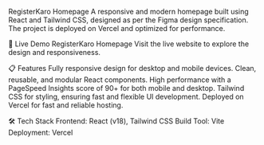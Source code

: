 RegisterKaro Homepage
A responsive and modern homepage built using React and Tailwind CSS, designed as per the Figma design specification. The project is deployed on Vercel and optimized for performance.

🚀 Live Demo
RegisterKaro Homepage
Visit the live website to explore the design and responsiveness.

📋 Features
Fully responsive design for desktop and mobile devices.
Clean, reusable, and modular React components.
High performance with a PageSpeed Insights score of 90+ for both mobile and desktop.
Tailwind CSS for styling, ensuring fast and flexible UI development.
Deployed on Vercel for fast and reliable hosting.

🛠️ Tech Stack
Frontend: React (v18), Tailwind CSS
Build Tool: Vite
Deployment: Vercel
